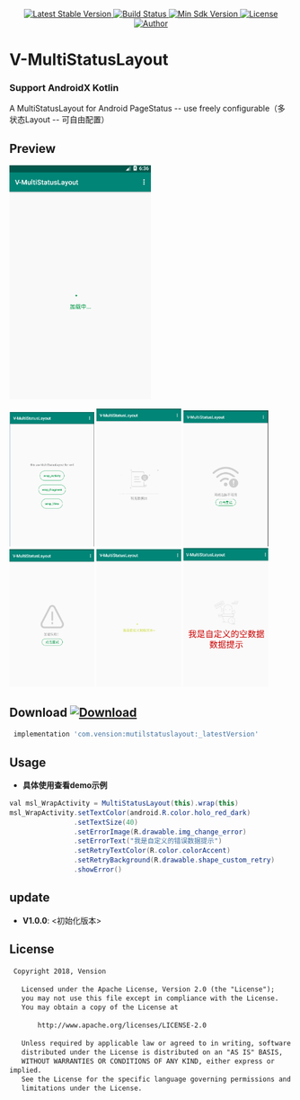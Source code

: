 <p align="center">
   <a href="https://bintray.com/vension/maven/MultiStatusLayout/_latestVersion">
    <img src="https://img.shields.io/badge/Jcenter-V1.0.0-brightgreen.svg?style=flat-square" alt="Latest Stable Version" />
  </a>
  <a href="https://travis-ci.org/Vension/V-MultiStatusLayout">
    <img src="https://travis-ci.org/Vension/V-MultiStatusLayout.svg?branch=master" alt="Build Status" />
  </a>
  <a href="https://developer.android.com/about/versions/android-4.0.html">
    <img src="https://img.shields.io/badge/API-19%2B-blue.svg?style=flat-square" alt="Min Sdk Version" />
  </a>
  <a href="http://www.apache.org/licenses/LICENSE-2.0">
    <img src="http://img.shields.io/badge/License-Apache%202.0-blue.svg?style=flat-square" alt="License" />
  </a>
  <a href="https://www.jianshu.com/u/38adb0e04e65">
    <img src="https://img.shields.io/badge/Author-Vension-orange.svg?style=flat-square" alt="Author" />
  </a>
</p>

# V-MultiStatusLayout
### Support AndroidX  Kotlin
A MultiStatusLayout for Android PageStatus -- use freely configurable（多状态Layout -- 可自由配置）


## Preview
<p>
    <img src="images/GIF.gif" style="width: 50%;"/>
</p>
<div>
    <img src="images/image_1.jpg" style="width: 30%;"/>
    <img src="images/image_2.jpg" style="width: 30%;"/>
    <img src="images/image_3.jpg" style="width: 30%;"/>
    <img src="images/image_4.jpg" style="width: 30%;"/>
    <img src="images/image_5.jpg" style="width: 30%;"/>
    <img src="images/image_6.jpg" style="width: 30%;"/>
</div>

## Download [ ![Download](https://api.bintray.com/packages/vension/maven/MultiStatusLayout/images/download.svg) ](https://bintray.com/vension/maven/MultiStatusLayout/_latestVersion)
``` gradle
 implementation 'com.vension:mutilstatuslayout:_latestVersion'
```

## Usage

* **具体使用查看demo示例**
```java
val msl_WrapActivity = MultiStatusLayout(this).wrap(this)
msl_WrapActivity.setTextColor(android.R.color.holo_red_dark)
                .setTextSize(40)
                .setErrorImage(R.drawable.img_change_error)
                .setErrorText("我是自定义的错误数据提示")
                .setRetryTextColor(R.color.colorAccent)
                .setRetryBackground(R.drawable.shape_custom_retry)
                .showError()
```

## update
* **V1.0.0**: <初始化版本>


## License
```
 Copyright 2018, Vension

   Licensed under the Apache License, Version 2.0 (the "License");
   you may not use this file except in compliance with the License.
   You may obtain a copy of the License at

       http://www.apache.org/licenses/LICENSE-2.0

   Unless required by applicable law or agreed to in writing, software
   distributed under the License is distributed on an "AS IS" BASIS,
   WITHOUT WARRANTIES OR CONDITIONS OF ANY KIND, either express or implied.
   See the License for the specific language governing permissions and
   limitations under the License.
```

